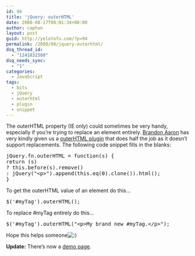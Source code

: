 ```yaml
---
id: 94
title: 'jQuery: outerHTML'
date: 2008-08-17T00:01:34+00:00
author: caphun
layout: post
guid: http://yelotofu.com/?p=94
permalink: /2008/08/jquery-outerhtml/
dsq_thread_id:
  - "1241832580"
dsq_needs_sync:
  - "1"
categories:
  - JavaScript
tags:
  - bits
  - jQuery
  - outerhtml
  - plugin
  - snippet
---
```

The outerHTML property (IE only) could sometimes be very handy, especially if you&#8217;re trying to replace an element entirely. [Brandon Aaron](http://blog.brandonaaron.net) has very kindly given us a [outerHTML plugin](http://blog.brandonaaron.net/2007/06/17/jquery-snippets-outerhtml/) that does half the job as it doesn&#8217;t support replacements. The following code snippet fills in the blanks:

<pre language="javascript">jQuery.fn.outerHTML = function(s) {
return (s)
? this.before(s).remove()
: jQuery("&lt;p&gt;").append(this.eq(0).clone()).html();
}
</pre>

To get the outerHTML value of an element do this&#8230;

<pre language="javascript">$('#myTag').outerHTML();
</pre>

To replace #myTag entirely do this&#8230;

<pre language="javascript">$('#myTag').outerHTML("&lt;p&gt;My brand new #myTag.&lt;/p&gt;");
</pre>

Hope this helps someone<img src="http://localhost:8888/wp-includes/images/smilies/icon_smile.gif" alt=":)" class="wp-smiley" /> 

**Update:** There&#8217;s now a [demo page](http://yelotofu.com/labs/jquery/snippets/outerhtml/demo.html).